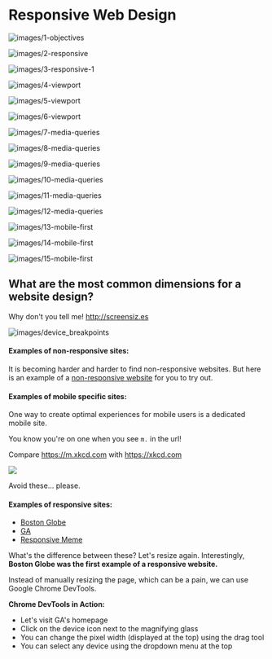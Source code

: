 # Responsive Web Design

![images/1-objectives](images/1-objectives.png)

![images/2-responsive](images/2-responsive.png)

![images/3-responsive-1](images/3-responsive-1.png)

![images/4-viewport](images/4-viewport.png)

![images/5-viewport](images/5-viewport.png)

![images/6-viewport](images/6-viewport.png)

![images/7-media-queries](images/7-media-queries.png)

![images/8-media-queries](images/8-media-queries.png)

![images/9-media-queries](images/9-media-queries.png)

![images/10-media-queries](images/10-media-queries.png)

![images/11-media-queries](images/11-media-queries.png)

![images/12-media-queries](images/12-media-queries.png)

![images/13-mobile-first](images/13-mobile-first.png)

![images/14-mobile-first](images/14-mobile-first.png)

![images/15-mobile-first](images/15-mobile-first.png)

## What are the most common dimensions for a website design?

Why don't you tell me! http://screensiz.es

![images/device_breakpoints](images/device_breakpoints.png)

#### Examples of non-responsive sites:

It is becoming harder and harder to find non-responsive websites. But here is an example 
of a [non-responsive 
website](https://dequeuniversity.com/library/responsive/1-non-responsive) for you to try 
out.

#### Examples of mobile specific sites:
One way to create optimal experiences for mobile users is a dedicated mobile site.

You know you're on one when you see `m.` in the url!

Compare https://m.xkcd.com with https://xkcd.com

![](https://imgs.xkcd.com/comics/server_attention_span.png)

Avoid these... please.

#### Examples of responsive sites:

- [Boston Globe](http://www.bostonglobe.com/)  
- [GA](https://generalassemb.ly/)
- [Responsive Meme](http://responsivememe.webflow.io/)


What's the difference between these? Let's resize again.
Interestingly, **Boston Globe was the first example of a responsive website.**

Instead of manually resizing the page, which can be a pain, we can use Google Chrome 
DevTools.


**Chrome DevTools in Action:**

- Let's visit GA's homepage
- Click on the device icon next to the magnifying glass
- You can change the pixel width (displayed at the top) using the drag tool
- You can select any device using the dropdown menu at the top

